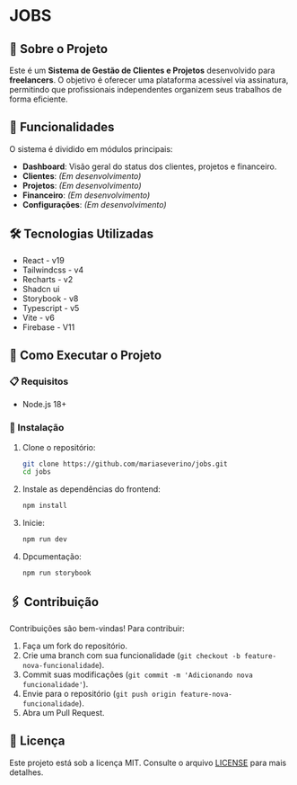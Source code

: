 # JOBS

## 📌 Sobre o Projeto
Este é um **Sistema de Gestão de Clientes e Projetos** desenvolvido para **freelancers**. O objetivo é oferecer uma plataforma acessível via assinatura, permitindo que profissionais independentes organizem seus trabalhos de forma eficiente.

## 🚀 Funcionalidades
O sistema é dividido em módulos principais:

- **Dashboard**: Visão geral do status dos clientes, projetos e financeiro.
- **Clientes**: *(Em desenvolvimento)*
- **Projetos**:  *(Em desenvolvimento)*
- **Financeiro**:  *(Em desenvolvimento)*
- **Configurações**:  *(Em desenvolvimento)*

## 🛠️ Tecnologias Utilizadas
- React - v19
- Tailwindcss - v4
- Recharts - v2
- Shadcn ui
- Storybook - v8
- Typescript - v5
- Vite - v6
- Firebase - V11

## 🤔 Como Executar o Projeto
### 📋 Requisitos
- Node.js 18+

### 🔧 Instalação
1. Clone o repositório:
   ```sh
   git clone https://github.com/mariaseverino/jobs.git
   cd jobs
   ```
2. Instale as dependências do frontend:
   ```sh
   npm install
   ```
3. Inicie:
   ```sh
   npm run dev
   ```
4. Dpcumentação:
   ```sh
   npm run storybook
   ```
   
## 🖇️ Contribuição
Contribuições são bem-vindas! Para contribuir:
1. Faça um fork do repositório.
2. Crie uma branch com sua funcionalidade (`git checkout -b feature-nova-funcionalidade`).
3. Commit suas modificações (`git commit -m 'Adicionando nova funcionalidade'`).
4. Envie para o repositório (`git push origin feature-nova-funcionalidade`).
5. Abra um Pull Request.

## 📄 Licença
Este projeto está sob a licença MIT. Consulte o arquivo [LICENSE](LICENSE) para mais detalhes.
